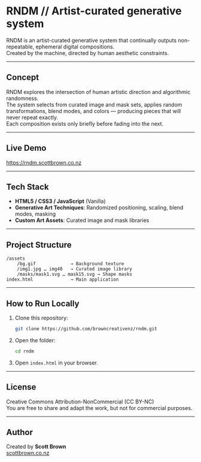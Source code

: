 # RNDM // Artist-curated generative system

RNDM is an artist-curated generative system that continually outputs non-repeatable, ephemeral digital compositions.  
Created by the machine, directed by human aesthetic constraints.

---

## Concept
RNDM explores the intersection of human artistic direction and algorithmic randomness.  
The system selects from curated image and mask sets, applies random transformations, blend modes, and colors — producing pieces that will never repeat exactly.  
Each composition exists only briefly before fading into the next.

---

## Live Demo
https://rndm.scottbrown.co.nz

---

## Tech Stack
- **HTML5 / CSS3 / JavaScript** (Vanilla)
- **Generative Art Techniques**: Randomized positioning, scaling, blend modes, masking
- **Custom Art Assets**: Curated image and mask libraries

---

## Project Structure
```
/assets
    /bg.gif             → Background texture
    /img1.jpg … img40   → Curated image library
    /masks/mask1.svg … mask15.svg → Shape masks
index.html              → Main application
```

---

## How to Run Locally
1. Clone this repository:  
   ```bash
   git clone https://github.com/browncreativenz/rndm.git
   ```

2. Open the folder:  
   ```bash
   cd rndm
   ```

3. Open `index.html` in your browser.

---

## License
Creative Commons Attribution-NonCommercial (CC BY-NC)  
You are free to share and adapt the work, but not for commercial purposes.

---

## Author
Created by **Scott Brown**  
[scottbrown.co.nz](https://scottbrown.co.nz)
